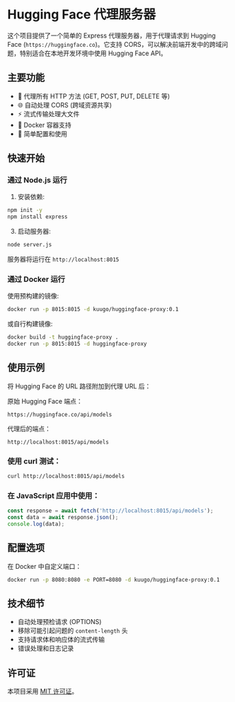 # Hugging Face 代理服务器

这个项目提供了一个简单的 Express 代理服务器，用于代理请求到 Hugging Face (`https://huggingface.co`)。它支持 CORS，可以解决前端开发中的跨域问题，特别适合在本地开发环境中使用 Hugging Face API。

## 主要功能

- 🔄 代理所有 HTTP 方法 (GET, POST, PUT, DELETE 等)
- 🌐 自动处理 CORS (跨域资源共享)
- ⚡ 流式传输处理大文件
- 🐳 Docker 容器支持
- 🔧 简单配置和使用

## 快速开始

### 通过 Node.js 运行

1. 安装依赖:
```bash
npm init -y
npm install express
```

3. 启动服务器:
```bash
node server.js
```

服务器将运行在 `http://localhost:8015`

### 通过 Docker 运行

使用预构建的镜像:
```bash
docker run -p 8015:8015 -d kuugo/huggingface-proxy:0.1
```

或自行构建镜像:
```bash
docker build -t huggingface-proxy .
docker run -p 8015:8015 -d huggingface-proxy
```

## 使用示例

将 Hugging Face 的 URL 路径附加到代理 URL 后：

原始 Hugging Face 端点：
```
https://huggingface.co/api/models
```

代理后的端点：
```
http://localhost:8015/api/models
```

### 使用 curl 测试：
```bash
curl http://localhost:8015/api/models
```

### 在 JavaScript 应用中使用：
```javascript
const response = await fetch('http://localhost:8015/api/models');
const data = await response.json();
console.log(data);
```

## 配置选项

在 Docker 中自定义端口：
```bash
docker run -p 8080:8080 -e PORT=8080 -d kuugo/huggingface-proxy:0.1
```

## 技术细节

- 自动处理预检请求 (OPTIONS)
- 移除可能引起问题的 `content-length` 头
- 支持请求体和响应体的流式传输
- 错误处理和日志记录

## 许可证

本项目采用 [MIT 许可证](LICENSE)。
